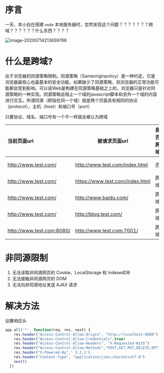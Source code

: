 

# 序言

一天、本小白在搭建 `node` 本地服务器时，忽然发现这个问题？？？？？？？跨域？？？？？？什么东西？？？？

![image-20200714213659788](http://localhost:3000/mdsrc/image-20200714213659788.png)

# 什么是跨域?

出于浏览器的同源策略限制。同源策略（Sameoriginpolicy）是一种约定，它是浏览器最核心也最基本的安全功能，如果缺少了同源策略，则浏览器的正常功能可能都会受到影响。可以说Web是构建在同源策略基础之上的，浏览器只是针对同源策略的一种实现。同源策略会阻止一个域的javascript脚本和另外一个域的内容进行交互。所谓同源（即指在同一个域）就是两个页面具有相同的协议（protocol），主机（host）和端口号（port）

只要协议、域名、端口号有一个不一样就会被认为跨域

| 当前页面url               | 被请求页面url                   | 是否跨域 | 原因                           |
| :------------------------ | ------------------------------- | :------- | :----------------------------- |
| http://www.test.com/      | http://www.test.com/index.html  | 否       | 同源（协议、域名、端口号相同） |
| http://www.test.com/      | https://www.test.com/index.html | 跨域     | 协议不同（http/https）         |
| http://www.test.com/      | http://www.baidu.com/           | 跨域     | 主域名不同（test/baidu）       |
| http://www.test.com/      | http://blog.test.com/           | 跨域     | 子域名不同（www/blog）         |
| http://www.test.com:8080/ | http://www.test.com:7001/       | 跨域     | 端口号不同（8080/7001）        |



# 非同源限制

1. 无法读取非同源网页的 Cookie、LocalStorage 和 IndexedDB
2. 无法接触非同源网页的 DOM
3. 无法向非同源地址发送 AJAX 请求



# 解决方法

设置响应头

```javascript
app.all('*', function(req, res, next) { 
    res.header("Access-Control-Allow-Origin", "http://localhost:8080") //设置为*时，认为接受所有跨域
    res.header("Access-Control-Allow-Credentials",true)				   //是否携带cookies *时无法携带
    res.header("Access-Control-Allow-Headers", "X-Requested-With")
    res.header("Access-Control-Allow-Methods","POST,GET,PUT,DELETE,OPTIONS,HEAD") //允许的方式
    res.header("X-Powered-By",' 3.2.1') 
    res.header("Content-Type", "application/json;charset=utf-8")
    next()
  })
```



